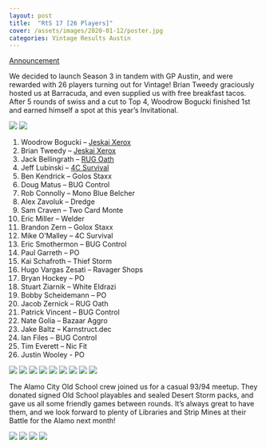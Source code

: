 ```yaml
---
layout: post
title:  "RtS 17 [26 Players]"
cover: /assets/images/2020-01-12/poster.jpg
categories: Vintage Results Austin
---
```


[Announcement](/announce/2020-01-12)

We decided to launch Season 3 in tandem with GP Austin, and were rewarded with
26 players turning out for Vintage! Brian Tweedy graciously hosted us at
Barracuda, and even supplied us with free breakfast tacos. After 5 rounds of
swiss and a cut to Top 4, Woodrow Bogucki finished 1st and earned himself a
spot at this year’s Invitational.

![](/assets/images/2020-01-12/top4.jpg)
![](/assets/images/2020-01-12/woodrow.jpg)

1. Woodrow Bogucki – [Jeskai Xerox](/assets/images/2020-01-12/woodrowjeskai.jpg)
2. Brian Tweedy – [Jeskai Xerox](/assets/images/2020-01-12/tweedyxerox.png)
3. Jack Bellingrath – [RUG Oath](/assets/images/2020-01-12/jackoath.jpg)
4. Jeff Lubinski – [4C Survival](/assets/images/2020-01-12/jeffsurvival.png)
5. Ben Kendrick – Golos Staxx
6. Doug Matus – BUG Control
7. Rob Connolly – Mono Blue Belcher
8. Alex Zavoluk – Dredge
9. Sam Craven – Two Card Monte
10. Eric Miller – Welder
11. Brandon Zern – Golox Staxx
12. Mike O’Malley – 4C Survival
13. Eric Smothermon – BUG Control
14. Paul Garreth – PO
15. Kai Schafroth – Thief Storm
16. Hugo Vargas Zesati – Ravager Shops
17. Bryan Hockey – PO
18. Stuart Ziarnik – White Eldrazi
19. Bobby Scheidemann – PO
20. Jacob Zernick – RUG Oath
21. Patrick Vincent – BUG Control
22. Nate Golia – Bazaar Aggro
23. Jake Baltz – Karnstruct.dec
24. Ian Files – BUG Control
25. Tim Everett – Nic Fit
26. Justin Wooley - PO

![](/assets/images/2020-01-12/crowd.jpg)
![](/assets/images/2020-01-12/game2.jpg)
![](/assets/images/2020-01-12/tim.jpg)
![](/assets/images/2020-01-12/game3.jpg)
![](/assets/images/2020-01-12/stu.jpg)
![](/assets/images/2020-01-12/game4.jpg)
![](/assets/images/2020-01-12/ben.jpg)
![](/assets/images/2020-01-12/game6.jpg)
![](/assets/images/2020-01-12/april.jpg)

The Alamo City Old School crew joined us for a casual 93/94 meetup. They
donated signed Old School playables and sealed Desert Storm packs, and gave us
all some friendly games between rounds. It’s always great to have them, and
we look forward to plenty of Libraries and Strip Mines at their Battle for the
Alamo next month!

![](/assets/images/2020-01-12/oscards.jpg)
![](/assets/images/2020-01-12/floorgames.jpg)
![](/assets/images/2020-01-12/greenred.jpg)
![](/assets/images/2020-01-12/tripletower.jpg)


